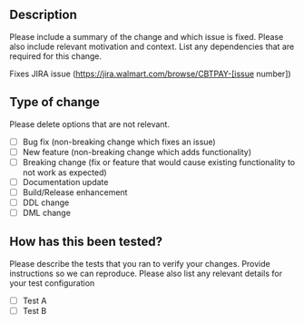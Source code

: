 ## Description

Please include a summary of the change and which issue is fixed. Please also
include relevant motivation and context. List any dependencies that are required
for this change.

Fixes JIRA issue (https://jira.walmart.com/browse/CBTPAY-[issue number])

## Type of change

Please delete options that are not relevant.

- [ ] Bug fix (non-breaking change which fixes an issue)
- [ ] New feature (non-breaking change which adds functionality)
- [ ] Breaking change (fix or feature that would cause existing functionality to not work as expected)
- [ ] Documentation update
- [ ] Build/Release enhancement
- [ ] DDL change
- [ ] DML change

## How has this been tested?

Please describe the tests that you ran to verify your changes. Provide
instructions so we can reproduce. Please also list any relevant details for your
test configuration

- [ ] Test A
- [ ] Test B
